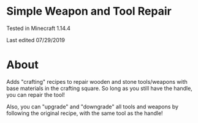 # Simple Weapon and Tool Repair

Tested in Minecraft 1.14.4

Last edited 07/29/2019

# About

Adds "crafting" recipes to repair wooden and stone tools/weapons with base materials in the crafting square.  So long as you still have the handle, you can repair the tool!

Also, you can "upgrade" and "downgrade" all tools and weapons by following the original recipe, with the same tool as the handle!
